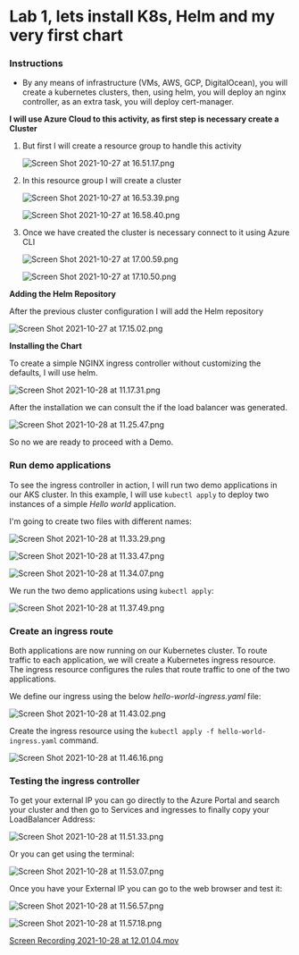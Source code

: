 # Lab 1, lets install K8s, Helm and my very first chart

### Instructions

- By any means of infrastructure (VMs, AWS, GCP, DigitalOcean), you will create a kubernetes clusters, then, using helm, you will deploy an nginx controller, as an extra task, you will deploy cert-manager.

**I will use Azure Cloud to this activity, as first step is necessary create a Cluster**

1. But first I will create a resource group to handle this activity
    
    ![Screen Shot 2021-10-27 at 16.51.17.png](Lab%201,%20lets%20install%20K8s,%20Helm%20and%20my%20very%20first%20ch%2039340398eed643aabda087a12c7180bf/Screen_Shot_2021-10-27_at_16.51.17.png)
    

1. In this resource group I will create a cluster
    
    ![Screen Shot 2021-10-27 at 16.53.39.png](Lab%201,%20lets%20install%20K8s,%20Helm%20and%20my%20very%20first%20ch%2039340398eed643aabda087a12c7180bf/Screen_Shot_2021-10-27_at_16.53.39.png)
    
    ![Screen Shot 2021-10-27 at 16.58.40.png](Lab%201,%20lets%20install%20K8s,%20Helm%20and%20my%20very%20first%20ch%2039340398eed643aabda087a12c7180bf/Screen_Shot_2021-10-27_at_16.58.40.png)
    
2. Once we have created the cluster is necessary connect to it using Azure CLI
    
    ![Screen Shot 2021-10-27 at 17.00.59.png](Lab%201,%20lets%20install%20K8s,%20Helm%20and%20my%20very%20first%20ch%2039340398eed643aabda087a12c7180bf/Screen_Shot_2021-10-27_at_17.00.59.png)
    
    ![Screen Shot 2021-10-27 at 17.10.50.png](Lab%201,%20lets%20install%20K8s,%20Helm%20and%20my%20very%20first%20ch%2039340398eed643aabda087a12c7180bf/Screen_Shot_2021-10-27_at_17.10.50.png)
    

**Adding the Helm Repository**

After the previous cluster configuration I will add the Helm repository

![Screen Shot 2021-10-27 at 17.15.02.png](Lab%201,%20lets%20install%20K8s,%20Helm%20and%20my%20very%20first%20ch%2039340398eed643aabda087a12c7180bf/Screen_Shot_2021-10-27_at_17.15.02.png)

**Installing the Chart**

To create a simple NGINX ingress controller without customizing the defaults, I will use helm.

![Screen Shot 2021-10-28 at 11.17.31.png](Lab%201,%20lets%20install%20K8s,%20Helm%20and%20my%20very%20first%20ch%2039340398eed643aabda087a12c7180bf/Screen_Shot_2021-10-28_at_11.17.31.png)

After the installation we can consult the if the load balancer was generated.

![Screen Shot 2021-10-28 at 11.25.47.png](Lab%201,%20lets%20install%20K8s,%20Helm%20and%20my%20very%20first%20ch%2039340398eed643aabda087a12c7180bf/Screen_Shot_2021-10-28_at_11.25.47.png)

So no we are ready to proceed with a Demo.

### **Run demo applications**

To see the ingress controller in action, I will run two demo applications in our AKS cluster. In this example, I will use `kubectl apply` to deploy two instances of a simple *Hello world* application.

I'm going to create two files with different names:

![Screen Shot 2021-10-28 at 11.33.29.png](Lab%201,%20lets%20install%20K8s,%20Helm%20and%20my%20very%20first%20ch%2039340398eed643aabda087a12c7180bf/Screen_Shot_2021-10-28_at_11.33.29.png)

![Screen Shot 2021-10-28 at 11.33.47.png](Lab%201,%20lets%20install%20K8s,%20Helm%20and%20my%20very%20first%20ch%2039340398eed643aabda087a12c7180bf/Screen_Shot_2021-10-28_at_11.33.47.png)

![Screen Shot 2021-10-28 at 11.34.07.png](Lab%201,%20lets%20install%20K8s,%20Helm%20and%20my%20very%20first%20ch%2039340398eed643aabda087a12c7180bf/Screen_Shot_2021-10-28_at_11.34.07.png)

We run the two demo applications using `kubectl apply`:

![Screen Shot 2021-10-28 at 11.37.49.png](Lab%201,%20lets%20install%20K8s,%20Helm%20and%20my%20very%20first%20ch%2039340398eed643aabda087a12c7180bf/Screen_Shot_2021-10-28_at_11.37.49.png)

### **Create an ingress route**

Both applications are now running on our Kubernetes cluster. To route traffic to each application, we will create a Kubernetes ingress resource. The ingress resource configures the rules that route traffic to one of the two applications.

We define our ingress using the below *hello-world-ingress.yaml* file:

![Screen Shot 2021-10-28 at 11.43.02.png](Lab%201,%20lets%20install%20K8s,%20Helm%20and%20my%20very%20first%20ch%2039340398eed643aabda087a12c7180bf/Screen_Shot_2021-10-28_at_11.43.02.png)

Create the ingress resource using the `kubectl apply -f hello-world-ingress.yaml` command.

![Screen Shot 2021-10-28 at 11.46.16.png](Lab%201,%20lets%20install%20K8s,%20Helm%20and%20my%20very%20first%20ch%2039340398eed643aabda087a12c7180bf/Screen_Shot_2021-10-28_at_11.46.16.png)

### **Testing the ingress controller**

To get your external IP you can go directly to the Azure Portal and search your cluster and then go to Services and ingresses to finally copy your LoadBalancer Address:

![Screen Shot 2021-10-28 at 11.51.33.png](Lab%201,%20lets%20install%20K8s,%20Helm%20and%20my%20very%20first%20ch%2039340398eed643aabda087a12c7180bf/Screen_Shot_2021-10-28_at_11.51.33.png)

Or you can get using the terminal:

![Screen Shot 2021-10-28 at 11.53.07.png](Lab%201,%20lets%20install%20K8s,%20Helm%20and%20my%20very%20first%20ch%2039340398eed643aabda087a12c7180bf/Screen_Shot_2021-10-28_at_11.53.07.png)

Once you have your External IP you can go to the web browser and test it:

![Screen Shot 2021-10-28 at 11.56.57.png](Lab%201,%20lets%20install%20K8s,%20Helm%20and%20my%20very%20first%20ch%2039340398eed643aabda087a12c7180bf/Screen_Shot_2021-10-28_at_11.56.57.png)

![Screen Shot 2021-10-28 at 11.57.18.png](Lab%201,%20lets%20install%20K8s,%20Helm%20and%20my%20very%20first%20ch%2039340398eed643aabda087a12c7180bf/Screen_Shot_2021-10-28_at_11.57.18.png)

[Screen Recording 2021-10-28 at 12.01.04.mov](Lab%201,%20lets%20install%20K8s,%20Helm%20and%20my%20very%20first%20ch%2039340398eed643aabda087a12c7180bf/Screen_Recording_2021-10-28_at_12.01.04.mov)
